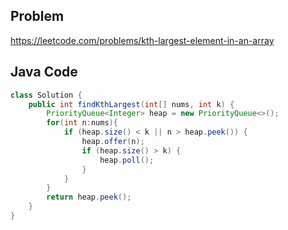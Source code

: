 ## Problem
https://leetcode.com/problems/kth-largest-element-in-an-array

## Java Code

```java
class Solution {
    public int findKthLargest(int[] nums, int k) {
        PriorityQueue<Integer> heap = new PriorityQueue<>();
        for(int n:nums){
            if (heap.size() < k || n > heap.peek()) {
                heap.offer(n);
                if (heap.size() > k) {
                    heap.poll();
                }
            }
        }
        return heap.peek();
    }
}
```